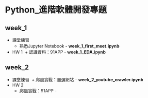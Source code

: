 # Python_進階軟體開發專題

## week_1
+ 課堂練習
  + 熟悉Jupyter Notebook - **week_1_first_meet.ipynb**
+ HW 1
  + 認識資料：91APP - **week_1_EDA.ipynb**

## week_2
+ 課堂練習
  + 爬蟲實戰：自選網站 - **week_2_youtube_crawler.ipynb**
+ HW 2
  + 爬蟲實戰：91APP - 
